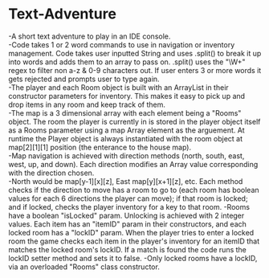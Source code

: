 # Text-Adventure
-A short text adventure to play in an IDE console.  
-Code takes 1 or 2 word commands to use in navigation or inventory management. Code takes user inputted String and uses .split() to break it up into words and adds them to an array to pass on. .split() uses the "\\W+" regex to filter non a-z & 0-9 characters out. If user enters 3 or more words it gets rejected and prompts user to type again.  
-The player and each Room object is built with an ArrayList in their constructor parameters for inventory. This makes it easy to pick up and drop items in any room and keep track of them.  
-The map is a 3 dimensional array with each element being a "Rooms" object.
The room the player is currently in is stored in the player object itself as a Rooms parameter using a map Array element as the arguement. At runtime the Player object is always instantiated with the room object at map[2][1][1] position (the enterance to the house map).  
-Map navigation is achieved with direction methods (north, south, east, west, up, and down). Each direction modifies an Array value corresponding with the direction chosen.  
-North would be map[y-1][x][z], East map[y][x+1][z], etc. Each method checks if the direction to move has a room to go to (each room has boolean values for each 6 directions the player can move); if that room is locked; and if locked, checks the player inventory for a key to that room.
-Rooms have a boolean "isLocked" param. Unlocking is achieved with 2 integer values. Each item has an "itemID" param in their constructors, and each locked room has a "lockID" param. When the player tries to enter a locked room the game checks each item in the player's inventory for an itemID that matches the locked room's lockID. If a match is found the code runs the lockID setter method and sets it to false.
-Only locked rooms have a lockID, via an overloaded "Rooms" class constructor.
